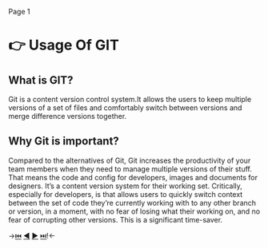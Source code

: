 Page 1
                                           

# :point_right: Usage Of GIT

## What is GIT?

Git is a content version control system.It allows the users to keep multiple versions of a set of files and comfortably switch between versions and merge difference versions together.

## Why Git is important?

 Compared to the alternatives of Git, Git increases the productivity of your team members when they need to manage multiple versions of their stuff. 
 That means the code and config for developers, images and documents for designers. It’s a content version system for their working set.
 Critically, especially for developers, is that allows users to quickly switch context between the set of code they’re currently working with to any other branch or version, in a moment, with no fear of losing what their working on, and no fear of corrupting other versions. This is a significant time-saver.
 

->[:previous_track_button:](https://github.com/hkstone14/Team-Project-1/blob/master/README.md)
[:arrow_backward:](https://github.com/hkstone14/Team-Project-1/blob/master/README.md)
[:arrow_forward:](https://github.com/hkstone14/Team-Project-1/blob/master/Git_Commands_Terminologies.md)
[:next_track_button:](https://github.com/hkstone14/Team-Project-1/blob/master/Resources.md)!<-